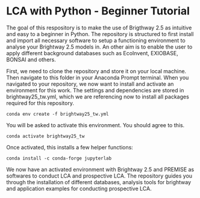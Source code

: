 # LCA with Python - Beginner Tutorial

The goal of this respository is to make the use of Brigthway 2.5 as intuitive and easy to a beginner in Python. The repository is structured to first install and import all necessary software to setup a functioning environment to analyse your Brightway 2.5 models in. An other aim is to enable the user to apply different background databases such as EcoInvent, EXIOBASE, BONSAI and others. 

First, we need to clone the repository and store it on your local machine. Then navigate to this folder in your Anaconda Prompt terminal. When you navigated to your repository, we now want to install and activate an environment for this work. The settings and dependencies are stored in brightway25_tw.yml, which we are referencing now to install all packages required for this repository.

    conda env create -f brightway25_tw.yml
    
You will be asked to activate this environment. You should agree to this.

    conda activate brightway25_tw

Once activated, this installs a few helper functions:

    conda install -c conda-forge jupyterlab

We now have an activated environment with Brightway 2.5 and PREMISE as softwares to conduct LCA and prospective LCA. The repository guides you through the installation of different databases, analysis tools for brightway and application examples for conducting prospective LCA.
